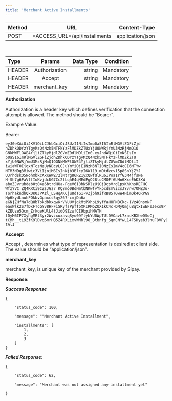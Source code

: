 ```yaml
---
title: 'Merchant Active Installments'
---
```


| Method                        | URL                         | Content-Type   |
| :-------------------------- | :---------------------------: | -------------------: |
| POST | <ACCESS_URL>/api/installments | application/json |
</br>

| Type                       | Params                         | Data Type  | Condition |
| :-------------------------- | :---------------------------: | -------------------: | -------------------: |
| HEADER | Authorization | string | Mandatory |
| HEADER | Accept | string | Mandatory |
| HEADER | merchant_key | string | Mandatory |

**Authorization**

Authorization is a header key which defines verification that the connection attempt is allowed. The method should  be “Bearer”.

Example Value:

Bearer

``` markup
eyJ0eXAiOiJKV1QiLCJhbGciOiJSUzI1NiIsImp0aSI6ImRlMGVlZGFiZjd
hZDhkODYzYTgyMzQ4Nzk5NTFkYzFlMDZkZTUxYjU0NWRjYmU3MzRjMmQ1O
GNkMWFlOWE4YjliZTkyMjdlZGVmZDdlMDliIn0.eyJhdWQiOiIxNSIsIm
p0aSI6ImRlMGVlZGFiZjdhZDhkODYzYTgyMzQ4Nzk5NTFkYzFlMDZkZTU
xYjU0NWRjYmU3MzRjMmQ1OGNkMWFlOWE4YjliZTkyMjdlZGVmZDdlMDliI
iwiaWF0IjoxNTczNzUyNDcyLCJuYmYiOjE1NzM3NTI0NzIsImV4cCI6MTYw
NTM3NDg3Miwic3ViIjoiMSIsInNjb3BlcyI6W119.mDtdzcv15p8SnYjZYJ
UJrhdskO5NohXbkcAxKWWZ72lNtrg86RZ1yxQwfQlRu6IPoa1rfG3M4jfsNe
H-Sh7g6PaVffIoKvjdcUG7Cc2lLqhE4qMEdPgO28luCMOFf6UHn6XxeEhK3XW
aboZJvrubdeb0t04a6btrdHUa-FgeV6I8bNSRlzUjOjBcsVrd1pxKhKnsREFHC
WfzYVC_ZQ4RRCi9CZsJGz7_KQ8mo0BdNmtbNKwfvYkpcdsmVicsJYvnw7OMZ3u-
TorhakndhQkUK0JPAzl_LSHqAKCju8dTG1-vZjbh9ifRB85TGwW4HimQk46RPG9
Hp6kydLnuhFOkbvGpaxcs5qyZ67-cmjDa6a
eGNjZHfNa7dQ8bTokdbkxqwKrVVUUVjgkMtPXhpL9yffaHHPNBCkc-1Vz40nsmNF
eaoWlk2S7fDxFTcGYv8HFFiSRyfsPpfTbXPIRMoZUX1kC4c-DMyQmjuBqtxIwEFzJexs9P
kZEUze5Qcm_ZrkqeKUlL4tJidO9ZzwfCI9bpihMATH
lDyM6IP7XyhgMRt3yr2WvzxuxavqSyu09YlybYU0WpTUtDVOavL7xnuKBXhwDSoCj
tCMh__tL9ZfK9lDvq6mrHQ5Z4RXLixvWMbl98_Btbnfg_SqnCNYwL14FSHyeb3lnuF8VFyERwbf-tAlI
```


**Acceept**

Accept , determines what type of representation is desired at client side. The value should be “application/json”.

**merchant_key**

merchant_key, is unique key of the merchant provided by  Sipay.

**Response:**

_**Success Response**_
``` markup
{

    "status_code": 100,

    "message": ""Merchant Active Installment",

    "installments": [
        1,
        2,
        3
    ]
}

```

**_Failed Response_:**

``` markup
{

    "status_code": 62,

    "message": "Merchant was not assigned any installment yet"

}

```
